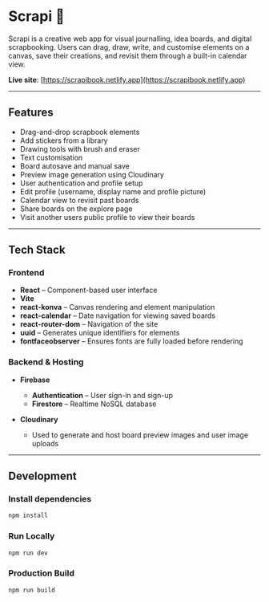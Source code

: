 # Scrapi 🐋

Scrapi is a creative web app for visual journalling, idea boards, and digital scrapbooking. Users can drag, draw, write, and customise elements on a canvas, save their creations, and revisit them through a built-in calendar view.

**Live site**: [https://scrapibook.netlify.app](https://scrapibook.netlify.app)

---

## Features

- Drag-and-drop scrapbook elements
- Add stickers from a library
- Drawing tools with brush and eraser
- Text customisation
- Board autosave and manual save
- Preview image generation using Cloudinary
- User authentication and profile setup
- Edit profile (username, display name and profile picture)
- Calendar view to revisit past boards
- Share boards on the explore page
- Visit another users public profile to view their boards

---

## Tech Stack

### Frontend

- **React** – Component-based user interface
- **Vite**
- **react-konva** – Canvas rendering and element manipulation
- **react-calendar** – Date navigation for viewing saved boards
- **react-router-dom** – Navigation of the site
- **uuid** – Generates unique identifiers for elements
- **fontfaceobserver** – Ensures fonts are fully loaded before rendering

### Backend & Hosting

- **Firebase**

    - **Authentication** – User sign-in and sign-up
    - **Firestore** – Realtime NoSQL database

- **Cloudinary**
    - Used to generate and host board preview images and user image uploads

---

## Development

### Install dependencies

```bash
npm install
```

### Run Locally

```bash
npm run dev
```

### Production Build

```bash
npm run build
```
